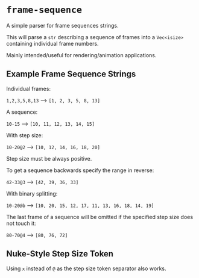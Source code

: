# `frame-sequence`

A simple parser for frame sequences strings.

This will parse a `str` describing a sequence of frames into
a `Vec<isize>` containing individual frame numbers.

Mainly intended/useful for rendering/animation applications.

## Example Frame Sequence Strings

Individual frames:

`1,2,3,5,8,13` ⟶ `[1, 2, 3, 5, 8, 13]`

A sequence:

`10-15` ⟶ `[10, 11, 12, 13, 14, 15]`

With step size:

`10-20@2` ⟶ `[10, 12, 14, 16, 18, 20]`

Step size must be always positive.

To get a sequence backwards specify the range in reverse:

`42-33@3` ⟶ `[42, 39, 36, 33]`

With binary splitting:

`10-20@b` ⟶ `[10, 20, 15, 12, 17, 11, 13, 16, 18, 14, 19]`

The last frame of a sequence will be omitted if
the specified step size does not touch it:

`80-70@4` ⟶ `[80, 76, 72]`

## Nuke-Style Step Size Token

Using `x` instead of `@` as the step size token separator also works.
